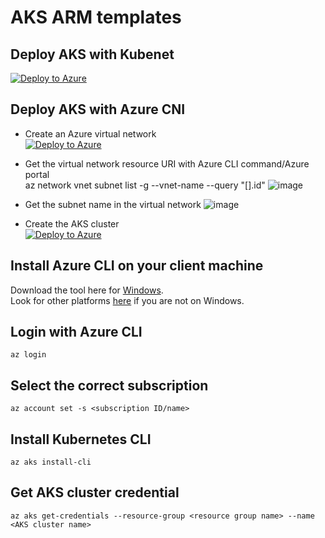 # AKS ARM templates

## Deploy AKS with Kubenet <br/>
[![Deploy to Azure](https://aka.ms/deploytoazurebutton)](https://portal.azure.com/#create/Microsoft.Template/uri/https%3A%2F%2Fraw.githubusercontent.com%2Fmsftjonw%2FAKS_ARM_templates%2Fmaster%2FAKS_with_Kubenet%2Ftemplate.json)

## Deploy AKS with Azure CNI <br/>

- Create an Azure virtual network <br/>
[![Deploy to Azure](https://aka.ms/deploytoazurebutton)](https://portal.azure.com/#create/Microsoft.Template/uri/https%3A%2F%2Fraw.githubusercontent.com%2Fmsftjonw%2FAKS_ARM_templates%2Fmaster%2FAKS_with_AzureCNI%2Fazure_vnet_template.json)

- Get the virtual network resource URI with Azure CLI command/Azure portal <br/>
    az network vnet subnet list -g <resource group name> --vnet-name <virtual network name> --query "[].id"
![image](https://user-images.githubusercontent.com/35560783/163062556-e60bbc05-bcfe-417b-9063-03c7bd9ba8ac.png)

- Get the subnet name in the virtual network
![image](https://user-images.githubusercontent.com/35560783/163062696-edd65f34-ed3e-4ece-b893-9d242f38928c.png)

- Create the AKS cluster <br/>
[![Deploy to Azure](https://aka.ms/deploytoazurebutton)](https://portal.azure.com/#create/Microsoft.Template/uri/https%3A%2F%2Fraw.githubusercontent.com%2Fmsftjonw%2FAKS_ARM_templates%2Fmaster%2FAKS_with_AzureCNI%2Faks_template.json)

## Install Azure CLI on your client machine
Download the tool here for [Windows](https://aka.ms/installazurecliwindows). <br/>
Look for other platforms [here](https://docs.microsoft.com/en-us/cli/azure/install-azure-cli) if you are not on Windows.

## Login with Azure CLI
    az login

## Select the correct subscription
    az account set -s <subscription ID/name>

## Install Kubernetes CLI
    az aks install-cli
    
## Get AKS cluster credential
    az aks get-credentials --resource-group <resource group name> --name <AKS cluster name>



